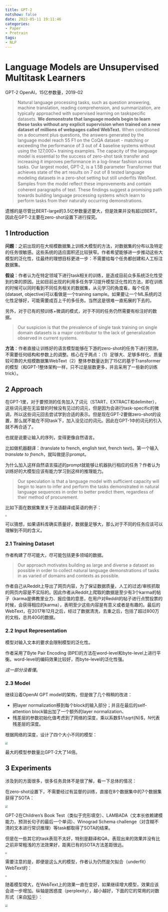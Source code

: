 ```yaml
---
title: GPT-2
notshow: false
date: 2022-05-11 19:11:46
categories:
- Paper
- Pretrain
tags:
- NLP
---
```


# Language Models are Unsupervised Multitask Learners

GPT-2 OpenAI，15亿参数量，2019-02

> Natural language processing tasks, such as question answering, machine translation, reading comprehension, and summarization, are typically approached with supervised learning on taskspeciﬁc datasets. **We demonstrate that language models begin to learn these tasks without any explicit supervision when trained on a new dataset of millions of webpages called WebText.** When conditioned on a document plus questions, the answers generated by the language model reach 55 F1 on the CoQA dataset - matching or exceeding the performance of 3 out of 4 baseline systems without using the 127,000+ training examples. The capacity of the language model is essential to the success of zero-shot task transfer and increasing it improves performance in a log-linear fashion across tasks. Our largest model, GPT-2, is a 1.5B parameter Transformer that achieves state of the art results on 7 out of 8 tested language modeling datasets in a zero-shot setting but still underﬁts WebText. Samples from the model reﬂect these improvements and contain coherent paragraphs of text. These ﬁndings suggest a promising path towards building language processing systems which learn to perform tasks from their naturally occurring demonstrations.

遗憾的是尽管比BERT-large的3.5亿参数量还要大，但是效果并没有超过BERT。因此在GPT-2主要在zero-shot设置下进行探究。

<!--more-->

## 1 Introduction

**问题**：之前出现的在大规模数据集上训练大模型的方法，对数据集的分布以及特定的任务很敏感。这些系统的适应面积还比较狭窄。作者希望能够进一步推动这些大模型的泛化性，往最终的理想目标更进一步：不需要给每个任务都创建和人工标注数据集。

**假设**：作者认为在特定领域下进行task相关的训练，是造成目前众多系统泛化性受到约束的原因。比如目前出现的利用多任务学习提升模型泛化性的方法，即在训练的时候可以同时看到不同任务相关的数据集，从元学习的角度看，每个任务(dataset, objective)可以看做是一个training sample。如果要让一个ML系统的泛化性足够好，可能需要成百上千的多任务。当然这是很难一直拓展的下去的。

另外，对于已有的预训练+微调的模式，对于不同的任务仍然需要有标注好的数据。

> Our suspicion is that the prevalence of single task training on single domain datasets is a major contributor to the lack of generalization observed in current systems.

**方法**：作者直接让训练好的语言模型能够在下游的zero-shot的任务下进行预测，不需要任何结构和参数上的调整。核心在于两点：（1）足够大、足够多样化、质量较可靠的大规模数据集WebText（2）整体参数量达到了15亿的基于Transformer的模型（和GPT-1整体架构一样，只不过是层数更多，并且采用了一些新的训练trick）。

## 2 Approach

在GPT-1里，对于要预测的任务加入了词元（START、EXTRACT和delimiter），这些词元是在无监督的时候没有见过的词元，但是因为会进行task-specific的微调，所以这些词元回去尝试学到合适的表示。但是现在GPT-2要做zero-shot的设置，那么就不能在不同task下，加入没见过的词元。因此在GPT-1中的词元的引入就不再合适了。

也就是说要让输入的序列，变得更像自然语言。

比如做机器翻译：(translate to french, english text, french text)。第一个输入*translate to french*，就叫做提示prompt。

为什么加入这样自然语言描述的prompt就能够让机器执行相应的任务？作者认为训练好的大模型应该有能力学习到这样的推理能力。

> Our speculation is that a language model with sufficient capacity will begin to learn to infer and perform the tasks demonstrated in natural language sequences in order to better predict them, regardless of their method of procurement.

比如下面在数据集里关于法语翻译成英语的例子：

<img src="https://lxy-blog-pics.oss-cn-beijing.aliyuncs.com/asssets/image-20220513151520436.png" style="zoom:30%;" />

可以猜想，如果语料库确实质量好，数据量足够大，那么对于不同的任务应该可以理解到不同的含义。

### 2.1 Training Dataset

作者构建了尽可能大，尽可能包括更多领域的数据。

> Our approach motivates building as large and diverse a dataset as possible in order to collect natural language demonstrations of tasks in as varied of domains and contexts as possible.

作者自己从Reddit上导出了网页内容，为了保证数据质量，人工的过滤/审核抓取的网页内容是不实际的。因此作者从Reddit上爬取的数据是至少有3个karma的帖子（karma是佛教里业力、报应值的意思，在用户对Reddit的帖子进行点赞投票的时候，会获得相应的karma），表明至少这些内容是有意义或者是有趣的。最后的WebText，在2017年12月之后，经过了数据清洗，去重之后，包括了超过800万的文档，总共40G的数据。

### 2.2 Input Representation

模型对输入文本的要求会限制模型的泛化性。

作者采用了Byte Pair Encoding (BPE)的方法在word-level和byte-level上进行平衡。word-level的编码效果比较好，而byte-level的泛化性强。

*这一部分没看懂*。

### 2.3 Model

继续沿着OpenAI GPT model的架构，但是做了几个稍稍的改进：

- 把layer normalization移到每个block的输入部分；并且在最后的self-attention block输出加了一个额外的layer normalization、
- 残差层的参数初始化值考虑到了网络的深度，乘以系数$1/\sqrt{N}$，$N$代表残差层的深度。

根据网络的深度，设计了四个大小不同的模型：

<img src="https://lxy-blog-pics.oss-cn-beijing.aliyuncs.com/asssets/image-20220511193814757.png" style="zoom:50%;" />

最大的模型参数量比GPT-2大了14倍。

## 3 Experiments

涉及到的方面很多，很多任务具体不是很了解，看一下总体的情况：

在zero-shot设置下，不需要经过有监督的训练，直接在8个数据集中的7个数据集获得了SOTA：

<img src="https://lxy-blog-pics.oss-cn-beijing.aliyuncs.com/asssets/image-20220511194124158.png" style="zoom:50%;" />

GPT-2在Children’s Book Test（类似于完形填空）、LAMBADA（文本长依赖建模能力，预测长句子的最后一个单词）、Winograd Schema challenge（对含糊不清的文本进行常识推理）等task都取得了SOTA的结果。

但是在一些其它的task表现不太好，特别是翻译和QA，表现出来的效果并没有比之前非常粗浅的方法效果好，距离已有的SOTA方法差距很远。

<img src="https://lxy-blog-pics.oss-cn-beijing.aliyuncs.com/asssets/image-20220513151837927.png" style="zoom:40%;" />

需要注意的是，即便是这么大的模型，作者认为仍然是欠拟合（underfit）WebText的：

<img src="https://lxy-blog-pics.oss-cn-beijing.aliyuncs.com/asssets/image-20220511195003857.png" style="zoom:30%;" />

随着模型增大，在WebText上的效果一直在变好，如果继续增大模型，效果应该会进一步增加。纵轴是困惑度（perplexity），越小越好，下面的它的常用的对数形式（来自[知乎](https://www.zhihu.com/question/58482430)）：

<img src="https://lxy-blog-pics.oss-cn-beijing.aliyuncs.com/asssets/image-20220511195728092.png" style="zoom:50%;" />


